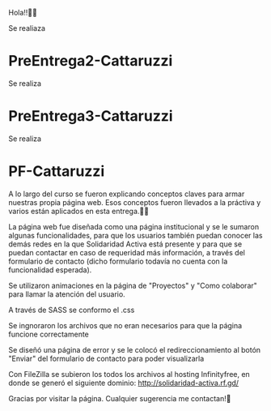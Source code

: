 Hola!!👋👋

Se realiaza
# PreEntrega2-Cattaruzzi
Se realiza
# PreEntrega3-Cattaruzzi
Se realiza
# PF-Cattaruzzi

A lo largo del curso se fueron explicando conceptos claves para armar nuestras propia página web.
Esos conceptos fueron llevados a la práctiva y varios están aplicados en esta entrega.👨‍💻

La página web fue diseñada como una página institucional y se le sumaron algunas funcionalidades, para que los usuarios también puedan conocer las demás redes en la que Solidaridad Activa está presente y para que se puedan contactar en caso de requeridad más información, a través del formulario de contacto (dicho formulario todavía no cuenta con la funcionalidad esperada).

Se utilizaron animaciones en la página de "Proyectos" y "Como colaborar" para llamar la atención del usuario.

A través de SASS se conformo el .css 

Se ingnoraron los archivos que no eran necesarios para que la página funcione correctamente

Se diseñó una página de error y se le colocó el redireccionamiento al botón "Enviar" del formulario de contacto para poder visualizarla

Con FileZilla se subieron los todos los archivos al hosting Infinityfree, en donde se generó el siguiente dominio: 
http://solidaridad-activa.rf.gd/

Gracias por visitar la página. Cualquier sugerencia me contactan!🎉



